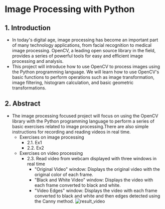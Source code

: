# **Image Processing with Python**

## 1. **Introduction**

- In today's digital age, image processing has become an important part of many technology applications, from facial recognition to medical image processing. OpenCV, a leading open source library in the field, provides a series of powerful tools for easy and efficient image processing and analysis.
- This project will introduce how to use OpenCV to process images using the Python programming language. We will learn how to use OpenCV's basic functions to perform operations such as image transformation, image filtering, histogram calculation, and basic geometric transformations.

## **2. Abstract**

- The image processing focused project will focus on using the OpenCV library with the Python programming language to perform a series of basic exercises related to image processing.There are also simple instructions for recording and reading videos in real time.
  - Exercises on image processing
    - 2.1. Ex1
    - 2.2. Ex2
  - Exercises on video processing
    - 2.3. Read video from webcam displayed with three windows in real time
      - "Original Video" window: Displays the original video with the original color of each frame.
      - "Black and White Video" window: Displays the video with each frame converted to black and white.
      - "Video Edges" window: Displays the video with each frame converted to black and white and then edges detected using the Canny method. 
      ![result_video](https://github.com/FPT-ThaiTuan/Image-Processing-with-Python/assets/105273233/882e61dd-da62-4601-b0cc-661e30e66aad)

